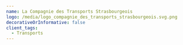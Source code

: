 ```yaml
---
name: La Compagnie des Transports Strasbourgeois
logo: /media/logo_compagnie_des_transports_strasbourgeois.svg.png
decorativeOrInformative: false
client_tags:
  - Transports
---
```

